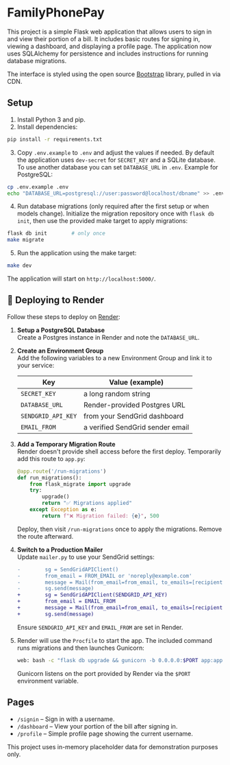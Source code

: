 # FamilyPhonePay

This project is a simple Flask web application that allows users to sign in and view
their portion of a bill. It includes basic routes for signing in, viewing a dashboard,
and displaying a profile page. The application now uses SQLAlchemy for persistence
and includes instructions for running database migrations.

The interface is styled using the open source [Bootstrap](https://getbootstrap.com/) library, pulled in via CDN.

## Setup

1. Install Python 3 and pip.
2. Install dependencies:

```bash
pip install -r requirements.txt
```

3. Copy `.env.example` to `.env` and adjust the values if needed. By default the
   application uses `dev-secret` for `SECRET_KEY` and a SQLite database. To use
   another database you can set `DATABASE_URL` in `.env`. Example for PostgreSQL:

```bash
cp .env.example .env
echo "DATABASE_URL=postgresql://user:password@localhost/dbname" >> .env
```

4. Run database migrations (only required after the first setup or when models
   change). Initialize the migration repository once with `flask db init`, then
   use the provided make target to apply migrations:

```bash
flask db init        # only once
make migrate
```

5. Run the application using the make target:

```bash
make dev
```

The application will start on `http://localhost:5000/`.

## 🚀 Deploying to Render

Follow these steps to deploy on [Render](https://render.com):

1. **Setup a PostgreSQL Database**  
   Create a Postgres instance in Render and note the `DATABASE_URL`.

2. **Create an Environment Group**  
   Add the following variables to a new Environment Group and link it to your service:

   | Key | Value (example) |
   | --- | --------------- |
   | `SECRET_KEY` | a long random string |
   | `DATABASE_URL` | Render-provided Postgres URL |
   | `SENDGRID_API_KEY` | from your SendGrid dashboard |
   | `EMAIL_FROM` | a verified SendGrid sender email |

3. **Add a Temporary Migration Route**  
   Render doesn't provide shell access before the first deploy. Temporarily add this route to `app.py`:

   ```python
   @app.route('/run-migrations')
   def run_migrations():
       from flask_migrate import upgrade
       try:
           upgrade()
           return "✅ Migrations applied"
       except Exception as e:
           return f"❌ Migration failed: {e}", 500
   ```

   Deploy, then visit `/run-migrations` once to apply the migrations. Remove the route afterward.

4. **Switch to a Production Mailer**  
   Update `mailer.py` to use your SendGrid settings:

   ```diff
   -        sg = SendGridAPIClient()
   -        from_email = FROM_EMAIL or 'noreply@example.com'
   -        message = Mail(from_email=from_email, to_emails=[recipient], subject=subject, html_content=html)
   -        sg.send(message)
   +        sg = SendGridAPIClient(SENDGRID_API_KEY)
   +        from_email = EMAIL_FROM
   +        message = Mail(from_email=from_email, to_emails=[recipient], subject=subject, html_content=html)
   +        sg.send(message)
   ```

   Ensure `SENDGRID_API_KEY` and `EMAIL_FROM` are set in Render.

5. Render will use the `Procfile` to start the app. The included command runs migrations and then launches Gunicorn:

   ```bash
   web: bash -c "flask db upgrade && gunicorn -b 0.0.0.0:$PORT app:app"
   ```

   Gunicorn listens on the port provided by Render via the `$PORT` environment variable.

## Pages

- `/signin` – Sign in with a username.
- `/dashboard` – View your portion of the bill after signing in.
- `/profile` – Simple profile page showing the current username.

This project uses in-memory placeholder data for demonstration purposes only.
